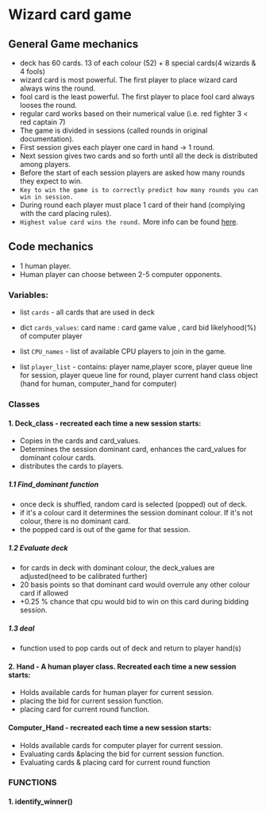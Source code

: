 # Wizard card game

## General Game mechanics

* deck has 60 cards. 13 of each colour (52) + 8 special cards(4 wizards & 4 fools)
* wizard card is most powerful. The first player to place wizard card always wins the round.
* fool card is the least powerful. The first player to place fool card always looses the round.
* regular card works based on their numerical value (i.e. red fighter 3 < red captain 7)
* The game is divided in sessions (called rounds in original documentation). 
* First session gives each player one card in hand -> 1 round. 
* Next session gives two cards and so forth until all the deck is distributed among players.
* Before the start of each session players are asked how many rounds they expect to win.
* `Key to win the game is to correctly predict how many rounds you can win in session.`
* During round each player must place 1 card of their hand (complying with the card placing rules). 
* `Highest value card wins the round.`
More info can be found [here](https://en.wikipedia.org/wiki/Wizard_(card_game)).

## Code mechanics
* 1 human player.
* Human player can choose between 2-5 computer opponents.

### Variables:
* list `cards` - all cards that are used in deck
* dict `cards_values`: card name : card game value , card bid likelyhood(%) of computer player
* list `CPU_names` - list of available CPU players to join in the game.

* list `player_list` - contains: player name,player score, player queue line for session, player queue line for round, player current hand class object (hand for human, computer_hand for computer)

### Classes
#### 1. Deck_class - recreated each time a new session starts: 
 * Copies in the cards and card_values. 
 * Determines the session dominant card, enhances the card_values for dominant colour cards.
 * distributes the cards to players.
 ##### 1.1 Find_dominant function
 * once deck is shuffled, random card is selected (popped) out of deck.
 * if it's a colour card it determines the session dominant colour. If it's not colour, there is no dominant card.
 * the popped card is out of the game for that session.
 ##### 1.2 Evaluate deck
* for cards in deck with dominant colour, the deck_values are adjusted(need to be calibrated further)
* 20 basis points so that dominant card would overrule any other colour card if allowed
* +0.25 % chance that cpu would bid to win on this card during bidding session. 
##### 1.3 deal
* function used to pop cards out of deck and return to player hand(s)

#### 2. Hand - A human player class. Recreated each time a new session starts:
 * Holds available cards for human player for current session.
 * placing the bid for current session function.
 * placing card for current round function.

#### Computer_Hand - recreated each time a new session starts:
 * Holds available cards for computer player for current session.
 * Evaluating cards &placing the bid for current session function.
 * Evaluating cards & placing card for current round function

### FUNCTIONS
#### 1. identify_winner()

